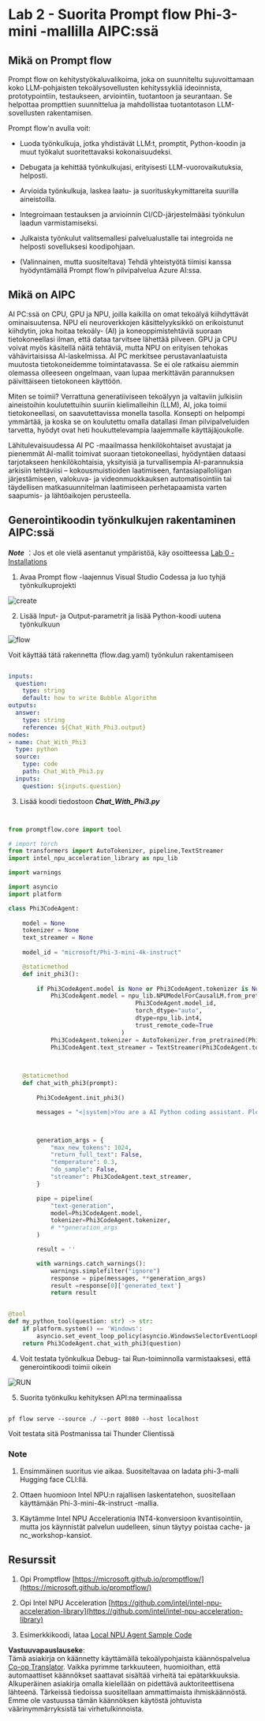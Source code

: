 <!--
CO_OP_TRANSLATOR_METADATA:
{
  "original_hash": "bc29f7fe7fc16bed6932733eac8c81b8",
  "translation_date": "2025-05-09T19:24:27+00:00",
  "source_file": "md/02.Application/02.Code/Phi3/VSCodeExt/HOL/AIPC/02.PromptflowWithNPU.md",
  "language_code": "fi"
}
-->
# **Lab 2 - Suorita Prompt flow Phi-3-mini -mallilla AIPC:ssä**

## **Mikä on Prompt flow**

Prompt flow on kehitystyökaluvalikoima, joka on suunniteltu sujuvoittamaan koko LLM-pohjaisten tekoälysovellusten kehityssykliä ideoinnista, prototypointiin, testaukseen, arviointiin, tuotantoon ja seurantaan. Se helpottaa prompttien suunnittelua ja mahdollistaa tuotantotason LLM-sovellusten rakentamisen.

Prompt flow'n avulla voit:

- Luoda työnkulkuja, jotka yhdistävät LLM:t, promptit, Python-koodin ja muut työkalut suoritettavaksi kokonaisuudeksi.

- Debugata ja kehittää työnkulkujasi, erityisesti LLM-vuorovaikutuksia, helposti.

- Arvioida työnkulkuja, laskea laatu- ja suorituskykymittareita suurilla aineistoilla.

- Integroimaan testauksen ja arvioinnin CI/CD-järjestelmääsi työnkulun laadun varmistamiseksi.

- Julkaista työnkulut valitsemallesi palvelualustalle tai integroida ne helposti sovelluksesi koodipohjaan.

- (Valinnainen, mutta suositeltava) Tehdä yhteistyötä tiimisi kanssa hyödyntämällä Prompt flow’n pilvipalvelua Azure AI:ssa.

## **Mikä on AIPC**

AI PC:ssä on CPU, GPU ja NPU, joilla kaikilla on omat tekoälyä kiihdyttävät ominaisuutensa. NPU eli neuroverkkojen käsittelyyksikkö on erikoistunut kiihdytin, joka hoitaa tekoäly- (AI) ja koneoppimistehtäviä suoraan tietokoneellasi ilman, että dataa tarvitsee lähettää pilveen. GPU ja CPU voivat myös käsitellä näitä tehtäviä, mutta NPU on erityisen tehokas vähävirtaisissa AI-laskelmissa. AI PC merkitsee perustavanlaatuista muutosta tietokoneidemme toimintatavassa. Se ei ole ratkaisu aiemmin olemassa olleeseen ongelmaan, vaan lupaa merkittävän parannuksen päivittäiseen tietokoneen käyttöön.

Miten se toimii? Verrattuna generatiiviseen tekoälyyn ja valtaviin julkisiin aineistoihin koulutettuihin suuriin kielimalleihin (LLM), AI, joka toimii tietokoneellasi, on saavutettavissa monella tasolla. Konsepti on helpompi ymmärtää, ja koska se on koulutettu omalla datallasi ilman pilvipalveluiden tarvetta, hyödyt ovat heti houkuttelevampia laajemmalle käyttäjäjoukolle.

Lähitulevaisuudessa AI PC -maailmassa henkilökohtaiset avustajat ja pienemmät AI-mallit toimivat suoraan tietokoneellasi, hyödyntäen dataasi tarjotakseen henkilökohtaisia, yksityisiä ja turvallisempia AI-parannuksia arkisiin tehtäviisi – kokousmuistioiden laatimiseen, fantasiapalloliigan järjestämiseen, valokuva- ja videonmuokkauksen automatisointiin tai täydellisen matkasuunnitelman laatimiseen perhetapaamista varten saapumis- ja lähtöaikojen perusteella.

## **Generointikoodin työnkulkujen rakentaminen AIPC:ssä**

***Note*** ：Jos et ole vielä asentanut ympäristöä, käy osoitteessa [Lab 0 -Installations](./01.Installations.md)

1. Avaa Prompt flow -laajennus Visual Studio Codessa ja luo tyhjä työnkulkuprojekti

![create](../../../../../../../../../translated_images/pf_create.d6172d8277a78a7fa82cd6ff727ed44e037fa78b662f1f62d5963f36d712d229.fi.png)

2. Lisää Input- ja Output-parametrit ja lisää Python-koodi uutena työnkulkuun

![flow](../../../../../../../../../translated_images/pf_flow.d5646a323fb7f444c0b98b4521057a592325c583e7ba18bc31500bc0415e9ef3.fi.png)

Voit käyttää tätä rakennetta (flow.dag.yaml) työnkulun rakentamiseen

```yaml

inputs:
  question:
    type: string
    default: how to write Bubble Algorithm
outputs:
  answer:
    type: string
    reference: ${Chat_With_Phi3.output}
nodes:
- name: Chat_With_Phi3
  type: python
  source:
    type: code
    path: Chat_With_Phi3.py
  inputs:
    question: ${inputs.question}


```

3. Lisää koodi tiedostoon ***Chat_With_Phi3.py***

```python


from promptflow.core import tool

# import torch
from transformers import AutoTokenizer, pipeline,TextStreamer
import intel_npu_acceleration_library as npu_lib

import warnings

import asyncio
import platform

class Phi3CodeAgent:
    
    model = None
    tokenizer = None
    text_streamer = None
    
    model_id = "microsoft/Phi-3-mini-4k-instruct"

    @staticmethod
    def init_phi3():
        
        if Phi3CodeAgent.model is None or Phi3CodeAgent.tokenizer is None or Phi3CodeAgent.text_streamer is None:
            Phi3CodeAgent.model = npu_lib.NPUModelForCausalLM.from_pretrained(
                                    Phi3CodeAgent.model_id,
                                    torch_dtype="auto",
                                    dtype=npu_lib.int4,
                                    trust_remote_code=True
                                )
            Phi3CodeAgent.tokenizer = AutoTokenizer.from_pretrained(Phi3CodeAgent.model_id)
            Phi3CodeAgent.text_streamer = TextStreamer(Phi3CodeAgent.tokenizer, skip_prompt=True)

    

    @staticmethod
    def chat_with_phi3(prompt):
        
        Phi3CodeAgent.init_phi3()

        messages = "<|system|>You are a AI Python coding assistant. Please help me to generate code in Python.The answer only genertated Python code, but any comments and instructions do not need to be generated<|end|><|user|>" + prompt +"<|end|><|assistant|>"



        generation_args = {
            "max_new_tokens": 1024,
            "return_full_text": False,
            "temperature": 0.3,
            "do_sample": False,
            "streamer": Phi3CodeAgent.text_streamer,
        }

        pipe = pipeline(
            "text-generation",
            model=Phi3CodeAgent.model,
            tokenizer=Phi3CodeAgent.tokenizer,
            # **generation_args
        )

        result = ''

        with warnings.catch_warnings():
            warnings.simplefilter("ignore")
            response = pipe(messages, **generation_args)
            result =response[0]['generated_text']
            return result


@tool
def my_python_tool(question: str) -> str:
    if platform.system() == 'Windows':
        asyncio.set_event_loop_policy(asyncio.WindowsSelectorEventLoopPolicy())
    return Phi3CodeAgent.chat_with_phi3(question)


```

4. Voit testata työnkulkua Debug- tai Run-toiminnolla varmistaaksesi, että generointikoodi toimii oikein

![RUN](../../../../../../../../../translated_images/pf_run.d918637dc00f61e9bdeec37d4cc9646f77d270ac9203bcce13569f3157202b6e.fi.png)

5. Suorita työnkulku kehityksen API:na terminaalissa

```

pf flow serve --source ./ --port 8080 --host localhost   

```

Voit testata sitä Postmanissa tai Thunder Clientissä

### **Note**

1. Ensimmäinen suoritus vie aikaa. Suositeltavaa on ladata phi-3-malli Hugging face CLI:llä.

2. Ottaen huomioon Intel NPU:n rajallisen laskentatehon, suositellaan käyttämään Phi-3-mini-4k-instruct -mallia.

3. Käytämme Intel NPU Accelerationia INT4-konversioon kvantisointiin, mutta jos käynnistät palvelun uudelleen, sinun täytyy poistaa cache- ja nc_workshop-kansiot.

## **Resurssit**

1. Opi Promptflow [https://microsoft.github.io/promptflow/](https://microsoft.github.io/promptflow/)

2. Opi Intel NPU Acceleration [https://github.com/intel/intel-npu-acceleration-library](https://github.com/intel/intel-npu-acceleration-library)

3. Esimerkkikoodi, lataa [Local NPU Agent Sample Code](../../../../../../../../../code/07.Lab/01/AIPC)

**Vastuuvapauslauseke**:  
Tämä asiakirja on käännetty käyttämällä tekoälypohjaista käännöspalvelua [Co-op Translator](https://github.com/Azure/co-op-translator). Vaikka pyrimme tarkkuuteen, huomioithan, että automaattiset käännökset saattavat sisältää virheitä tai epätarkkuuksia. Alkuperäinen asiakirja omalla kielellään on pidettävä auktoriteettisena lähteenä. Tärkeissä tiedoissa suositellaan ammattimaista ihmiskäännöstä. Emme ole vastuussa tämän käännöksen käytöstä johtuvista väärinymmärryksistä tai virhetulkinnoista.